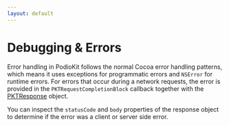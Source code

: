 ```yaml
---
layout: default
---
```

# Debugging & Errors

Error handling in PodioKit follows the normal Cocoa error handling patterns, which means it uses exceptions for programmatic errors and `NSError` for runtime errors. For errors that occur during a network requests, the error is provided in the `PKTRequestCompletionBlock` callback together with the [PKTResponse](https://github.com/podio/podio-objc/blob/master/PodioKit/Core/PKTResponse.h) object.

You can inspect the `statusCode`  and `body` properties of the response object to determine if the error was a client or server side error.